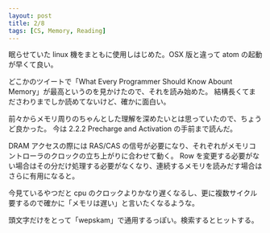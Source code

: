 ```yaml
---
layout: post
title: 2/8
tags: [CS, Memory, Reading]
---
```


眠らせていた linux 機をまともに使用しはじめた。OSX 版と違って atom の起動が早くて良い。

どこかのツイートで「What Every Programmer Should Know Abount Memory」が最高というのを見かけたので、それを読み始めた。
結構長くてまださわりまでしか読めてないけど、確かに面白い。

前々からメモリ周りのちゃんとした理解を深めたいとは思っていたので、ちょうど良かった。
今は 2.2.2 Precharge and Activation の手前まで読んだ。

DRAM アクセスの際には RAS/CAS の信号が必要になり、それぞれがメモリコントローラのクロックの立ち上がりに合わせて動く。
Row を変更する必要がない場合はその分だけ処理する必要がなくなり、連続するメモリを読みだす場合はさらに有用になると。

今見ているやつだと cpu のクロックよりかなり遅くなるし、更に複数サイクル要するので確かに「メモリは遅い」と言いたくなるような。

頭文字だけをとって「wepskam」で通用するっぽい。検索するとヒットする。
